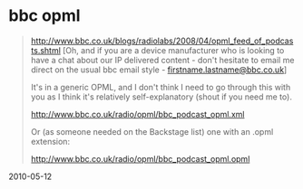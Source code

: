 # bbc opml


> http://www.bbc.co.uk/blogs/radiolabs/2008/04/opml_feed_of_podcasts.shtml
> [Oh, and if you are a device manufacturer who is looking to have a chat about our IP delivered content - don't hesitate to email me direct on the usual bbc email style - firstname.lastname@bbc.co.uk]
> 
> It's in a generic OPML, and I don't think I need to go through this with you as I think it's relatively self-explanatory (shout if you need me to).
> 
> 
> http://www.bbc.co.uk/radio/opml/bbc_podcast_opml.xml
> 
> Or (as someone needed on the Backstage list) one with an .opml extension:
> 
> 
> http://www.bbc.co.uk/radio/opml/bbc_podcast_opml.opml


2010-05-12